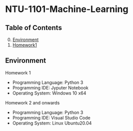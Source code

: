# NTU-1101-Machine-Learning

## Table of Contents
<!--ts-->
   0. [Environment](https://github.com/firejetz/NTU-1102-Machine-Learning/blob/main/README.md#Environment)
   1. [Homework1](https://github.com/firejetz/NTU-1102-Machine-Learning/blob/main/README.md#Homework1)
<!--te-->

## Environment
Homework 1
* Programming Language: Python 3
* Programming IDE: Jyputer Notebook
* Operating System: Windows 10 x64

Homework 2 and onwards
* Programming Language: Python 3
* Programming IDE: Visual Studio Code
* Operating System: Linux Ubuntu20.04
